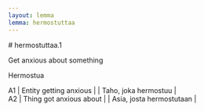 ```yaml
---
layout: lemma
lemma: hermostuttaa
---
```


<div class="sense">
# <span class="sensename">hermostuttaa.1</span>

<span class="description">Get anxious about something</span>



<span class="description">Hermostua</span>



A1 | Entity getting anxious |   | Taho, joka hermostuu |  
A2 | Thing got anxious about |   | Asia, josta hermostutaan |  

</div>

